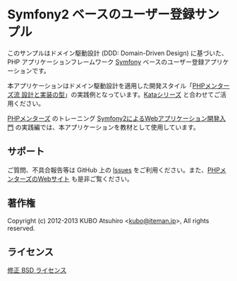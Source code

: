 # Symfony2 ベースのユーザー登録サンプル

このサンプルはドメイン駆動設計 (DDD: Domain-Driven Design) に基づいた、PHP アプリケーションフレームワーク [Symfony](http://symfony.com/) ベースのユーザー登録アプリケーションです。

本アプリケーションはドメイン駆動設計を適用した開発スタイル「[PHPメンターズ流 設計と実装の型](http://phpmentors.jp/post/38871698851/kata-0-php)」の実践例となっています。[Kataシリーズ](http://phpmentors.jp/tagged/kata) と合わせてご活用ください。

[PHPメンターズ](http://phpmentors.jp/) のトレーニング [Symfony2によるWebアプリケーション開発入門](http://phpmentors.jp/training#symfony2) の実践編では、本アプリケーションを教材として使用しています。

## サポート

ご質問、不具合報告等は GitHub 上の [Issues](https://github.com/phpmentors-jp/phpmentors-training-example-symfony) をご利用ください。また、[PHPメンターズのWebサイト](http://phpmentors.jp/) も是非ご覧ください。

## 著作権

Copyright (c) 2012-2013 KUBO Atsuhiro &lt;kubo@iteman.jp&gt;, All rights reserved.

## ライセンス

[修正 BSD ライセンス](http://www.opensource.org/licenses/bsd-license.php)
